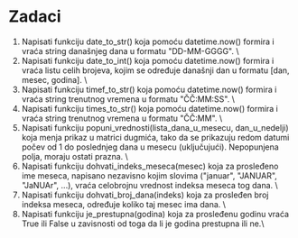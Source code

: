 # Zadaci
1) Napisati funkciju date_to_str() koja pomoću datetime.now() formira i vraća string današnjeg dana u formatu "DD-MM-GGGG". \
2) Napisati funkciju date_to_int() koja pomoću datetime.now() formira i vraća listu celih brojeva, kojim se određuje današnji dan u formatu [dan, mesec, godina]. \
3) Napisati funkciju timef_to_str() koja pomoću datetime.now() formira i vraća string trenutnog vremena u formatu "ČČ:MM:SS". \
4) Napisati funkciju times_to_str() koja pomoću datetime.now() formira i vraća string trenutnog vremena u formatu "ČČ:MM". \
5) Napisati funkciju popuni_vrednosti(lista_dana_u_mesecu, dan_u_nedelji) koja menja prikaz u matrici dugmića, tako da se prikazuju redom datumi počev od 1 do poslednjeg dana u mesecu (uključujući). Nepopunjena polja, moraju ostati prazna. \
6) Napisati funkciju dohvati_indeks_meseca(mesec) koja za prosleđeno ime meseca, napisano nezavisno kojim slovima ("januar", "JANUAR", "JaNUAr", ...), vraća celobrojnu vrednost indeksa meseca tog dana. \
7) Napisati funkciju dohvati_broj_dana(indeks) koja za prosleđen broj indeksa meseca, određuje koliko taj mesec ima dana. \
8) Napisati funkciju je_prestupna(godina) koja za prosleđenu godinu vraća True ili False u zavisnosti od toga da li je godina prestupna ili ne.\
